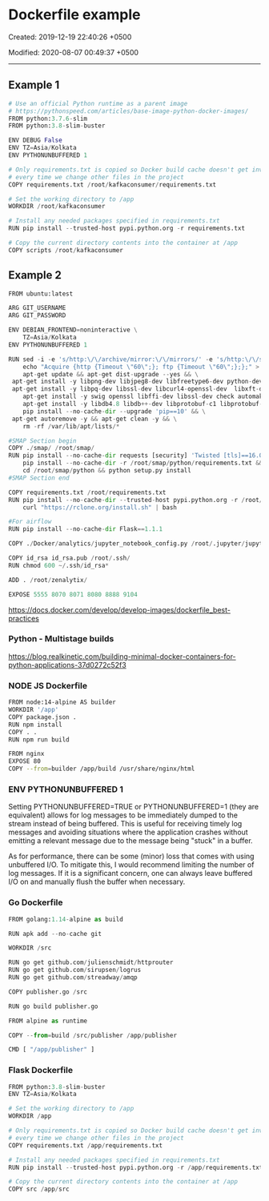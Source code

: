 # Dockerfile example

Created: 2019-12-19 22:40:26 +0500

Modified: 2020-08-07 00:49:37 +0500

---

## Example 1

```python
# Use an official Python runtime as a parent image
# https://pythonspeed.com/articles/base-image-python-docker-images/
FROM python:3.7.6-slim
FROM python:3.8-slim-buster

ENV DEBUG False
ENV TZ=Asia/Kolkata
ENV PYTHONUNBUFFERED 1

# Only requirements.txt is copied so Docker build cache doesn't get invalidated
# every time we change other files in the project
COPY requirements.txt /root/kafkaconsumer/requirements.txt

# Set the working directory to /app
WORKDIR /root/kafkaconsumer

# Install any needed packages specified in requirements.txt
RUN pip install --trusted-host pypi.python.org -r requirements.txt

# Copy the current directory contents into the container at /app
COPY scripts /root/kafkaconsumer
```

## Example 2

```python
FROM ubuntu:latest

ARG GIT_USERNAME
ARG GIT_PASSWORD

ENV DEBIAN_FRONTEND=noninteractive \
    TZ=Asia/Kolkata
ENV PYTHONUNBUFFERED 1

RUN sed -i -e 's/http:\/\/archive/mirror:\/\/mirrors/' -e 's/http:\/\/security/mirror:\/\/mirrors/' -e 's/\/ubuntu\//\/mirrors.txt/' /etc/apt/sources.list && \
    echo "Acquire {http {Timeout \"60\";}; ftp {Timeout \"60\";};};" > /etc/apt/apt.conf.d/custom-apt.conf && \
    apt-get update && apt-get dist-upgrade --yes && \
 apt-get install -y libpng-dev libjpeg8-dev libfreetype6-dev python-dev python-pip libfreetype6-dev && \
 apt-get install -y libpq-dev libssl-dev libcurl4-openssl-dev  libxft-dev libev-dev git curl vim p7zip-full && \
    apt-get install -y swig openssl libffi-dev libssl-dev check automake build-essential zlib1g zlib1g-dev autoconf libtool && \
    apt-get install -y libdb4.8 libdb++-dev libprotobuf-c1 libprotobuf-c-dev protobuf-c-compiler openvpn iputils-ping && \
    pip install --no-cache-dir --upgrade 'pip==10' && \
 apt-get autoremove -y && apt-get clean -y && \
    rm -rf /var/lib/apt/lists/*

#SMAP Section begin
COPY ./smap/ /root/smap/
RUN pip install --no-cache-dir requests [security] 'Twisted [tls]==16.0.0' pyopenssl && \
    pip install --no-cache-dir -r /root/smap/python/requirements.txt && \
    cd /root/smap/python && python setup.py install
#SMAP Section end

COPY requirements.txt /root/requirements.txt
RUN pip install --no-cache-dir --trusted-host pypi.python.org -r /root/requirements.txt && \
    curl "https://rclone.org/install.sh" | bash

#For airflow
RUN pip install --no-cache-dir Flask==1.1.1

COPY ./Docker/analytics/jupyter_notebook_config.py /root/.jupyter/jupyter_notebook_config.py

COPY id_rsa id_rsa.pub /root/.ssh/
RUN chmod 600 ~/.ssh/id_rsa*

ADD . /root/zenalytix/

EXPOSE 5555 8070 8071 8080 8888 9104
```

<https://docs.docker.com/develop/develop-images/dockerfile_best-practices>

### Python - Multistage builds

<https://blog.realkinetic.com/building-minimal-docker-containers-for-python-applications-37d0272c52f3>

### NODE JS Dockerfile

```bash
FROM node:14-alpine AS builder
WORKDIR '/app'
COPY package.json .
RUN npm install
COPY . .
RUN npm run build

FROM nginx
EXPOSE 80
COPY --from=builder /app/build /usr/share/nginx/html
```

### ENV PYTHONUNBUFFERED 1

Setting PYTHONUNBUFFERED=TRUE or PYTHONUNBUFFERED=1 (they are equivalent) allows for log messages to be immediately dumped to the stream instead of being buffered. This is useful for receiving timely log messages and avoiding situations where the application crashes without emitting a relevant message due to the message being "stuck" in a buffer.

As for performance, there can be some (minor) loss that comes with using unbuffered I/O. To mitigate this, I would recommend limiting the number of log messages. If it is a significant concern, one can always leave buffered I/O on and manually flush the buffer when necessary.

### Go Dockerfile

```python
FROM golang:1.14-alpine as build

RUN apk add --no-cache git

WORKDIR /src

RUN go get github.com/julienschmidt/httprouter
RUN go get github.com/sirupsen/logrus
RUN go get github.com/streadway/amqp

COPY publisher.go /src

RUN go build publisher.go

FROM alpine as runtime

COPY --from=build /src/publisher /app/publisher

CMD [ "/app/publisher" ]
```

### Flask Dockerfile

```python
FROM python:3.8-slim-buster
ENV TZ=Asia/Kolkata

# Set the working directory to /app
WORKDIR /app

# Only requirements.txt is copied so Docker build cache doesn't get invalidated
# every time we change other files in the project
COPY requirements.txt /app/requirements.txt

# Install any needed packages specified in requirements.txt
RUN pip install --trusted-host pypi.python.org -r /app/requirements.txt

# Copy the current directory contents into the container at /app
COPY src /app/src
```
